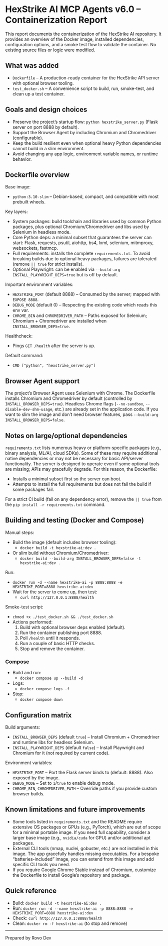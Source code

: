 # HexStrike AI MCP Agents v6.0 – Containerization Report

This report documents the containerization of the HexStrike AI repository. It provides an overview of the Docker image, installed dependencies, configuration options, and a smoke test flow to validate the container. No existing source files or logic were modified.

## What was added

- `Dockerfile` – A production-ready container for the HexStrike API server with optional browser tooling.
- `test_docker.sh` – A convenience script to build, run, smoke-test, and clean up a test container.

## Goals and design choices

- Preserve the project’s startup flow: `python hexstrike_server.py` (Flask server on port 8888 by default).
- Support the Browser Agent by including Chromium and Chromedriver (configurable).
- Keep the build resilient even when optional heavy Python dependencies cannot build in a slim environment.
- Avoid changing any app logic, environment variable names, or runtime behavior.

## Dockerfile overview

Base image:
- `python:3.10-slim` – Debian-based, compact, and compatible with most prebuilt wheels.

Key layers:
- System packages: build toolchain and libraries used by common Python packages, plus optional Chromium/Chromedriver and libs used by Selenium in headless mode.
- Core Python deps: a minimal subset that guarantees the server can start: Flask, requests, psutil, aiohttp, bs4, lxml, selenium, mitmproxy, websockets, fastmcp.
- Full requirements: installs the complete `requirements.txt`. To avoid breaking builds due to optional heavy packages, failures are tolerated (remove `|| true` for strict installs).
- Optional Playwright: can be enabled via `--build-arg INSTALL_PLAYWRIGHT_DEPS=true` but is off by default.

Important environment variables:
- `HEXSTRIKE_PORT` (default 8888) – Consumed by the server; mapped with `EXPOSE 8888`.
- `DEBUG_MODE` (default 0) – Respecting the existing code which reads this env var.
- `CHROME_BIN` and `CHROMEDRIVER_PATH` – Paths exposed for Selenium; Chromium + Chromedriver are installed when `INSTALL_BROWSER_DEPS=true`.

Healthcheck:
- Pings `GET /health` after the server is up.

Default command:
- `CMD ["python", "hexstrike_server.py"]`

## Browser Agent support

The project’s Browser Agent uses Selenium with Chrome. The Dockerfile installs Chromium and Chromedriver by default (controlled by `INSTALL_BROWSER_DEPS=true`). Headless Chrome flags (`--no-sandbox`, `--disable-dev-shm-usage`, etc.) are already set in the application code. If you want to slim the image and don’t need browser features, pass `--build-arg INSTALL_BROWSER_DEPS=false`.

## Notes on large/optional dependencies

`requirements.txt` lists numerous heavy or platform-specific packages (e.g., binary analysis, ML/AI, cloud SDKs). Some of these may require additional native dependencies or may not be necessary for basic API/server functionality. The server is designed to operate even if some optional tools are missing; APIs may gracefully degrade. For this reason, the Dockerfile:
- Installs a minimal subset first so the server can boot.
- Attempts to install the full requirements but does not fail the build if some packages fail.

For a strict CI build (fail on any dependency error), remove the `|| true` from the `pip install -r requirements.txt` command.

## Building and testing (Docker and Compose)

Manual steps:
- Build the image (default includes browser tooling):
  - `docker build -t hexstrike-ai:dev .`
- Or slim build without Chromium/Chromedriver:
  - `docker build --build-arg INSTALL_BROWSER_DEPS=false -t hexstrike-ai:dev .`

Run:
- `docker run -d --name hexstrike-ai -p 8888:8888 -e HEXSTRIKE_PORT=8888 hexstrike-ai:dev`
- Wait for the server to come up, then test:
  - `curl http://127.0.0.1:8888/health`

Smoke-test script:
- `chmod +x ./test_docker.sh && ./test_docker.sh`
- Actions performed:
  1. Build with optional browser deps enabled (default).
  2. Run the container publishing port 8888.
  3. Poll `/health` until it responds.
  4. Run a couple of basic HTTP checks.
  5. Stop and remove the container.

### Compose
- Build and run:
  - `docker compose up --build -d`
- Logs:
  - `docker compose logs -f`
- Stop:
  - `docker compose down`

## Configuration matrix

Build arguments:
- `INSTALL_BROWSER_DEPS` (default `true`) – Install Chromium + Chromedriver and runtime libs for headless Selenium.
- `INSTALL_PLAYWRIGHT_DEPS` (default `false`) – Install Playwright and Chromium for it (not required by current code).

Environment variables:
- `HEXSTRIKE_PORT` – Port the Flask server binds to (default: 8888). Also exposed by the image.
- `DEBUG_MODE` – Set to `1`/`true` to enable debug mode.
- `CHROME_BIN`, `CHROMEDRIVER_PATH` – Override paths if you provide custom browser builds.

## Known limitations and future improvements

- Some tools listed in `requirements.txt` and the README require extensive OS packages or GPUs (e.g., PyTorch), which are out of scope for a minimal portable image. If you need full capability, consider a larger base image (e.g., `nvidia/cuda` for GPU) and/or additional apt packages.
- External CLI tools (nmap, nuclei, gobuster, etc.) are not installed in this image. The app gracefully handles missing executables. For a bespoke “batteries-included” image, you can extend from this image and add specific CLI tools you need.
- If you require Google Chrome Stable instead of Chromium, customize the Dockerfile to install Google’s repository and package.

## Quick reference

- Build: `docker build -t hexstrike-ai:dev .`
- Run: `docker run -d --name hexstrike-ai -p 8888:8888 -e HEXSTRIKE_PORT=8888 hexstrike-ai:dev`
- Check: `curl http://127.0.0.1:8888/health`
- Clean: `docker rm -f hexstrike-ai` (to stop and remove)

---

Prepared by Rovo Dev
